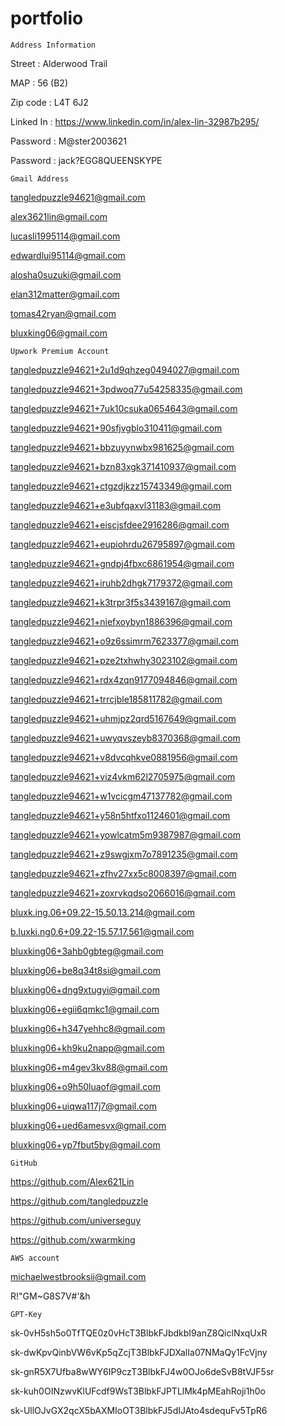 # portfolio

`Address Information`

Street : Alderwood Trail

MAP : 56 (B2)

Zip code : L4T 6J2

Linked In : https://www.linkedin.com/in/alex-lin-32987b295/

Password : M@ster2003621

Password : jack?EGG8QUEENSKYPE

`Gmail Address`

tangledpuzzle94621@gmail.com

alex3621lin@gmail.com

lucasli1995114@gmail.com

edwardlui95114@gmail.com

alosha0suzuki@gmail.com

elan312matter@gmail.com

tomas42ryan@gmail.com

bluxking06@gmail.com

`Upwork Premium Account`

tangledpuzzle94621+2u1d9qhzeg0494027@gmail.com

tangledpuzzle94621+3pdwoq77u54258335@gmail.com

tangledpuzzle94621+7uk10csuka0654643@gmail.com

tangledpuzzle94621+90sfjvgblo310411@gmail.com

tangledpuzzle94621+bbzuyynwbx981625@gmail.com

tangledpuzzle94621+bzn83xgk371410937@gmail.com

tangledpuzzle94621+ctgzdjkzz15743349@gmail.com

tangledpuzzle94621+e3ubfqaxvl31183@gmail.com

tangledpuzzle94621+eiscjsfdee2916286@gmail.com

tangledpuzzle94621+eupiohrdu26795897@gmail.com

tangledpuzzle94621+gndpj4fbxc6861954@gmail.com

tangledpuzzle94621+iruhb2dhgk7179372@gmail.com

tangledpuzzle94621+k3trpr3f5s3439167@gmail.com

tangledpuzzle94621+niefxoybyn1886396@gmail.com

tangledpuzzle94621+o9z6ssimrm7623377@gmail.com

tangledpuzzle94621+pze2txhwhy3023102@gmail.com

tangledpuzzle94621+rdx4zqn9177094846@gmail.com

tangledpuzzle94621+trrcjble185811782@gmail.com

tangledpuzzle94621+uhmjpz2qrd5167649@gmail.com

tangledpuzzle94621+uwyqvszeyb8370368@gmail.com

tangledpuzzle94621+v8dvcqhkve0881956@gmail.com

tangledpuzzle94621+viz4vkm62l2705975@gmail.com

tangledpuzzle94621+w1vcicgm47137782@gmail.com

tangledpuzzle94621+y58n5htfxo1124601@gmail.com

tangledpuzzle94621+yowlcatm5m9387987@gmail.com

tangledpuzzle94621+z9swgjxm7o7891235@gmail.com

tangledpuzzle94621+zfhv27xx5c8008397@gmail.com

tangledpuzzle94621+zoxrvkqdso2066016@gmail.com

bluxk.ing.06+09.22-15.50.13.214@gmail.com

b.luxki.ng0.6+09.22-15.57.17.561@gmail.com

bluxking06+3ahb0gbteg@gmail.com

bluxking06+be8q34t8si@gmail.com

bluxking06+dng9xtugyi@gmail.com

bluxking06+egii6qmkc1@gmail.com

bluxking06+h347yehhc8@gmail.com

bluxking06+kh9ku2napp@gmail.com

bluxking06+m4gev3kv88@gmail.com

bluxking06+o9h50luaof@gmail.com

bluxking06+uiqwa117j7@gmail.com

bluxking06+ued6amesvx@gmail.com

bluxking06+yp7fbut5by@gmail.com

`GitHub`

https://github.com/Alex621Lin

https://github.com/tangledpuzzle

https://github.com/universeguy

https://github.com/xwarmking


`AWS account`

michaelwestbrooksii@gmail.com

R!"GM~G8S7V#'&h

`GPT-Key`

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

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

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

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

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


